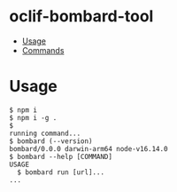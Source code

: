 # oclif-bombard-tool

<!-- toc -->

- [Usage](#usage)
- [Commands](#commands)
<!-- tocstop -->

# Usage

<!-- usage -->

```sh-session
$ npm i
$ npm i -g .
$
running command...
$ bombard (--version)
bombard/0.0.0 darwin-arm64 node-v16.14.0
$ bombard --help [COMMAND]
USAGE
  $ bombard run [url]...
...
```

<!-- usagestop -->
